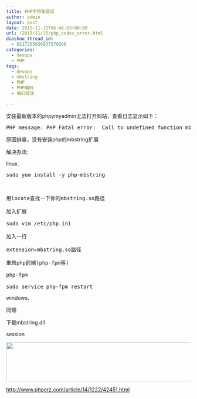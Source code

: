 ```yaml
---
title: PHP字符集错误
author: admin
layout: post
date: 2015-11-15T06:46:03+00:00
url: /2015/11/15/php_codec_error.html
duoshuo_thread_id:
  - 6217265656937579266
categories:
  - devops
  - PHP
tags:
  - devops
  - mbstring
  - PHP
  - PHP编码
  - 编码错误

---
```

安装最新版本的phpymyadmin无法打开网站，查看日志显示如下：

<pre class="lang:default decode:true ">PHP message: PHP Fatal error:  Call to undefined function mb_detect_encoding()</pre>

原因排查，没有安装php的mbstring扩展

解决办法:

linux.

<pre class="lang:default decode:true">sudo yum install -y php-mbstring
</pre>

&nbsp;

<pre class="lang:default decode:true ">用locate查找一下你的mbstring.so路径

加入扩展

sudo vim /etc/php.ini

加入一行

extension=mbstring.so路径

重启php前端(php-fpm等)

php-fpm

sudo service php-fpm restart</pre>

windows.

同理

下载mbstring.dll

session

<img class="alignnone" src="http://i3.tietuku.com/03c934852d26233a.png" alt="" width="1426" height="106" />

http://www.phperz.com/article/14/1222/42451.html

&nbsp;

&nbsp;

&nbsp;

&nbsp;